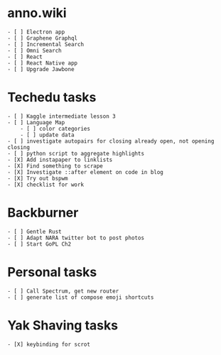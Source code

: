 # anno.wiki

    - [ ] Electron app
    - [ ] Graphene Graphql
    - [ ] Incremental Search
    - [ ] Omni Search
    - [ ] React
    - [ ] React Native app
    - [ ] Upgrade Jawbone

# Techedu tasks

    - [ ] Kaggle intermediate lesson 3
    - [ ] Language Map
        - [ ] color categories
        - [ ] update data
    - [ ] investigate autopairs for closing already open, not opening closing
    - [ ] python script to aggregate highlights
    - [X] Add instapaper to linklists
    - [X] Find something to scrape
    - [X] Investigate ::after element on code in blog
    - [X] Try out bspwm
    - [X] checklist for work

# Backburner

    - [ ] Gentle Rust
    - [ ] Adapt NARA twitter bot to post photos
    - [ ] Start GoPL Ch2

# Personal tasks

    - [ ] Call Spectrum, get new router
    - [ ] generate list of compose emoji shortcuts

# Yak Shaving tasks

    - [X] keybinding for scrot
